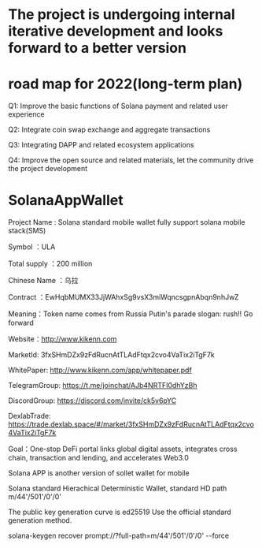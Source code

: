 # The project is undergoing internal iterative development and looks forward to a better version
# road map for 2022(long-term plan)
Q1:
Improve the basic functions of Solana payment and related user experience

Q2:
Integrate coin swap exchange and aggregate transactions

Q3:
Integrating DAPP and related ecosystem applications

Q4:
Improve the open source and related materials,  let the community drive the project development

# SolanaAppWallet
Project Name : Solana standard mobile wallet fully support solana mobile stack(SMS)

Symbol ：ULA 

Total supply ：200 million 

Chinese Name ：乌拉 

Contract ：EwHqbMUMX33JjWAhxSg9vsX3miWqncsgpnAbqn9nhJwZ 

Meaning：Token name comes from Russia Putin's parade slogan: rush!! Go forward 

Website：http://www.kikenn.com 

MarketId: 3fxSHmDZx9zFdRucnAtTLAdFtqx2cvo4VaTix2iTgF7k

WhitePaper: http://www.kikenn.com/app/whitepaper.pdf

TelegramGroup: https://t.me/joinchat/AJb4NRTFI0dhYzBh

DiscordGroup: https://discord.com/invite/ck5v6pYC

DexlabTrade: https://trade.dexlab.space/#/market/3fxSHmDZx9zFdRucnAtTLAdFtqx2cvo4VaTix2iTgF7k

Goal：One-stop DeFi portal links global digital assets, integrates cross chain, transaction and lending, and accelerates Web3.0 

Solana APP is another version of sollet wallet for mobile 

Solana standard Hierachical Deterministic Wallet, standard HD path m/44'/501'/0'/0' 

The public key generation curve is ed25519 Use the official standard generation method. 

solana-keygen recover prompt://?full-path=m/44'/501'/0'/0' --force 


